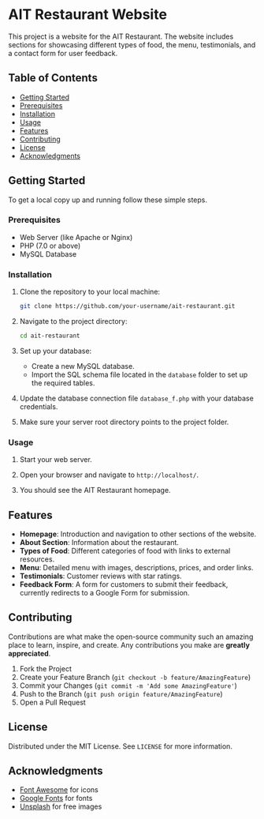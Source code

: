 # AIT Restaurant Website

This project is a website for the AIT Restaurant. The website includes sections for showcasing different types of food, the menu, testimonials, and a contact form for user feedback.

## Table of Contents

- [Getting Started](#getting-started)
- [Prerequisites](#prerequisites)
- [Installation](#installation)
- [Usage](#usage)
- [Features](#features)
- [Contributing](#contributing)
- [License](#license)
- [Acknowledgments](#acknowledgments)

## Getting Started

To get a local copy up and running follow these simple steps.

### Prerequisites

- Web Server (like Apache or Nginx)
- PHP (7.0 or above)
- MySQL Database

### Installation

1. Clone the repository to your local machine:

   ```sh
   git clone https://github.com/your-username/ait-restaurant.git
   ```

2. Navigate to the project directory:

   ```sh
   cd ait-restaurant
   ```

3. Set up your database:

   - Create a new MySQL database.
   - Import the SQL schema file located in the `database` folder to set up the required tables.

4. Update the database connection file `database_f.php` with your database credentials.

5. Make sure your server root directory points to the project folder.

### Usage

1. Start your web server.

2. Open your browser and navigate to `http://localhost/`.

3. You should see the AIT Restaurant homepage.

## Features

- **Homepage**: Introduction and navigation to other sections of the website.
- **About Section**: Information about the restaurant.
- **Types of Food**: Different categories of food with links to external resources.
- **Menu**: Detailed menu with images, descriptions, prices, and order links.
- **Testimonials**: Customer reviews with star ratings.
- **Feedback Form**: A form for customers to submit their feedback, currently redirects to a Google Form for submission.

## Contributing

Contributions are what make the open-source community such an amazing place to learn, inspire, and create. Any contributions you make are **greatly appreciated**.

1. Fork the Project
2. Create your Feature Branch (`git checkout -b feature/AmazingFeature`)
3. Commit your Changes (`git commit -m 'Add some AmazingFeature'`)
4. Push to the Branch (`git push origin feature/AmazingFeature`)
5. Open a Pull Request

## License

Distributed under the MIT License. See `LICENSE` for more information.

## Acknowledgments

- [Font Awesome](https://fontawesome.com) for icons
- [Google Fonts](https://fonts.google.com) for fonts
- [Unsplash](https://unsplash.com) for free images
